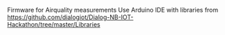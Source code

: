 Firmware for Airquality measurements
Use Arduino IDE with libraries from https://github.com/dialogiot/Dialog-NB-IOT-Hackathon/tree/master/Libraries
